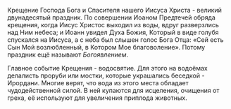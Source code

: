 Крещение Господа Бога и Спасителя нашего Иисуса Христа - великий двунадесятый праздник. По совершении Иоаном Предтечей обряда крещения, когда Иисус Христос выходил из воды, вдруг разверзлись над Ним небеса; и Иоанн увидел Духа Божия, Который в виде голубя спускался на Иисуса, а с неба был слышен голос Бога Отца: «Сей есть Сын Мой возлюбленный, в Котором Мое благоволение». Потому праздник ещё называют *Богоявлением*.

Главное событие Крещения - водосвятие. Для этого на водоёмах делалисть проруби или мостки, которые украшались беседкой - Ирордани. Многие верят, что вода из этого места обладает чудодейственной силой. В ней купаются для исцеления, очищения от греха, её используют для увеличения приплода животных.